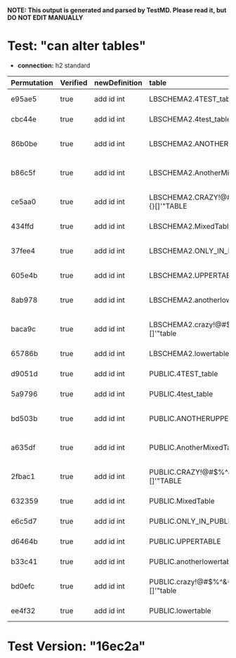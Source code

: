 **NOTE: This output is generated and parsed by TestMD. Please read it, but DO NOT EDIT MANUALLY**

# Test: "can alter tables" #

- **connection:** h2 standard

| Permutation | Verified | newDefinition | table                                   | OPERATIONS
| :---------- | :------- | :------------ | :-------------------------------------- | :------
| e95ae5      | true     | add id int    | LBSCHEMA2.4TEST_table                   | **plan**: ALTER TABLE "LBSCHEMA2"."4TEST_table" add id int
| cbc44e      | true     | add id int    | LBSCHEMA2.4test_table                   | **plan**: ALTER TABLE "LBSCHEMA2"."4test_table" add id int
| 86b0be      | true     | add id int    | LBSCHEMA2.ANOTHERUPPERTABLE             | **plan**: ALTER TABLE "LBSCHEMA2"."ANOTHERUPPERTABLE" add id int
| b86c5f      | true     | add id int    | LBSCHEMA2.AnotherMixedTable             | **plan**: ALTER TABLE "LBSCHEMA2"."AnotherMixedTable" add id int
| ce5aa0      | true     | add id int    | LBSCHEMA2.CRAZY!@#\$%^&*()_+{}[]'"TABLE | **plan**: ALTER TABLE "LBSCHEMA2"."CRAZY!@#\$%^&*()_+{}[]'""TABLE" add id int
| 434ffd      | true     | add id int    | LBSCHEMA2.MixedTable                    | **plan**: ALTER TABLE "LBSCHEMA2"."MixedTable" add id int
| 37fee4      | true     | add id int    | LBSCHEMA2.ONLY_IN_LBSCHEMA2             | **plan**: ALTER TABLE "LBSCHEMA2"."ONLY_IN_LBSCHEMA2" add id int
| 605e4b      | true     | add id int    | LBSCHEMA2.UPPERTABLE                    | **plan**: ALTER TABLE "LBSCHEMA2"."UPPERTABLE" add id int
| 8ab978      | true     | add id int    | LBSCHEMA2.anotherlowertable             | **plan**: ALTER TABLE "LBSCHEMA2"."anotherlowertable" add id int
| baca9c      | true     | add id int    | LBSCHEMA2.crazy!@#\$%^&*()_+{}[]'"table | **plan**: ALTER TABLE "LBSCHEMA2"."crazy!@#\$%^&*()_+{}[]'""table" add id int
| 65786b      | true     | add id int    | LBSCHEMA2.lowertable                    | **plan**: ALTER TABLE "LBSCHEMA2"."lowertable" add id int
| d9051d      | true     | add id int    | PUBLIC.4TEST_table                      | **plan**: ALTER TABLE "PUBLIC"."4TEST_table" add id int
| 5a9796      | true     | add id int    | PUBLIC.4test_table                      | **plan**: ALTER TABLE "PUBLIC"."4test_table" add id int
| bd503b      | true     | add id int    | PUBLIC.ANOTHERUPPERTABLE                | **plan**: ALTER TABLE "PUBLIC"."ANOTHERUPPERTABLE" add id int
| a635df      | true     | add id int    | PUBLIC.AnotherMixedTable                | **plan**: ALTER TABLE "PUBLIC"."AnotherMixedTable" add id int
| 2fbac1      | true     | add id int    | PUBLIC.CRAZY!@#\$%^&*()_+{}[]'"TABLE    | **plan**: ALTER TABLE "PUBLIC"."CRAZY!@#\$%^&*()_+{}[]'""TABLE" add id int
| 632359      | true     | add id int    | PUBLIC.MixedTable                       | **plan**: ALTER TABLE "PUBLIC"."MixedTable" add id int
| e6c5d7      | true     | add id int    | PUBLIC.ONLY_IN_PUBLIC                   | **plan**: ALTER TABLE "PUBLIC"."ONLY_IN_PUBLIC" add id int
| d6464b      | true     | add id int    | PUBLIC.UPPERTABLE                       | **plan**: ALTER TABLE "PUBLIC"."UPPERTABLE" add id int
| b33c41      | true     | add id int    | PUBLIC.anotherlowertable                | **plan**: ALTER TABLE "PUBLIC"."anotherlowertable" add id int
| bd0efc      | true     | add id int    | PUBLIC.crazy!@#\$%^&*()_+{}[]'"table    | **plan**: ALTER TABLE "PUBLIC"."crazy!@#\$%^&*()_+{}[]'""table" add id int
| ee4f32      | true     | add id int    | PUBLIC.lowertable                       | **plan**: ALTER TABLE "PUBLIC"."lowertable" add id int

# Test Version: "16ec2a" #